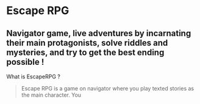 # Escape RPG

## Navigator game, live adventures by incarnating their main protagonists, solve riddles and mysteries, and try to get the best ending possible !

What is EscapeRPG ?
>Escape RPG is a game on navigator where you play texted stories as the main character.
>You